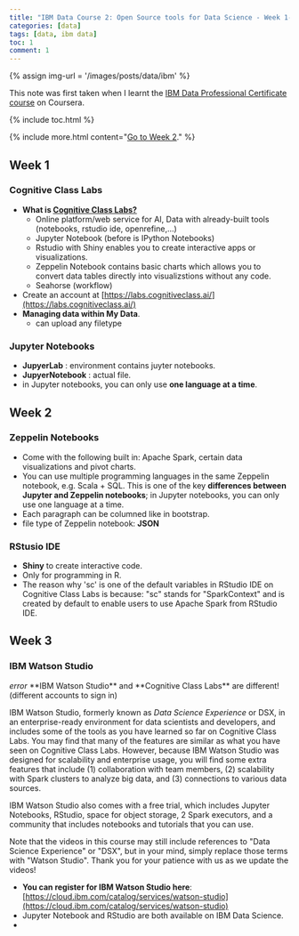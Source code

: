 ```yaml
---
title: "IBM Data Course 2: Open Source tools for Data Science - Week 1-2-3"
categories: [data]
tags: [data, ibm data]
toc: 1
comment: 1
---
```


{% assign img-url = '/images/posts/data/ibm' %}

This note was first taken when I learnt the [IBM Data Professional Certificate course](https://www.coursera.org/specializations/ibm-data-science-professional-certificate) on Coursera.

{% include toc.html %}

{% include more.html content="[Go to Week 2](/machine-learning-coursera-2)." %}

## Week 1

### Cognitive Class Labs

- **What is [Cognitive Class Labs?](https://labs.cognitiveclass.ai/)**
	- Online platform/web service for AI, Data with already-built tools (notebooks, rstudio ide, openrefine,...)
	- Jupyter Notebook (before is IPython Notebooks)
	- Rstudio with Shiny enables you to create interactive apps or visualizations.
	- Zeppelin Notebook contains basic charts which allows you to convert data tables directly into visualizstions without any code.
	- Seahorse (workflow)
- Create an account at [https://labs.cognitiveclass.ai/](https://labs.cognitiveclass.ai/)
- **Managing data within My Data**.
	- can upload any filetype

### Jupyter Notebooks

- **JupyerLab** : environment contains juyter notebooks.
- **JupyerNotebook** : actual file.
- in Jupyter notebooks, you can only use **one language at a time**.

## Week 2

### Zeppelin Notebooks

- Come with the following built in: Apache Spark, certain data visualizations and pivot charts.
- You can use multiple programming languages in the same Zeppelin notebook, e.g. Scala + SQL. This is one of the key **differences between Jupyter and Zeppelin notebooks**; in Jupyter notebooks, you can only use one language at a time.
- Each paragraph can be columned like in bootstrap.
- file type of Zeppelin notebook: **JSON**

### RStusio IDE

- **Shiny** to create interactive code.
- Only for programming in R.
- The reason why 'sc' is one of the default variables in RStudio IDE on Cognitive Class Labs is because: "sc" stands for "SparkContext" and is created by default to enable users to use Apache Spark from RStudio IDE.

## Week 3

### IBM Watson Studio

<p markdown="1" class="thi-warning">
<i class="material-icons mat-icon">error</i>
**IBM Watson Studio** and **Cognitive Class Labs** are different! (different accounts to sign in)
</p>

IBM Watson Studio, formerly known as *Data Science Experience* or DSX, in an enterprise-ready environment for data scientists and developers, and includes some of the tools as you have learned so far on Cognitive Class Labs. You may find that many of the features are similar as what you have seen on Cognitive Class Labs. However, because IBM Watson Studio was designed for scalability and enterprise usage, you will find some extra features that include (1) collaboration with team members, (2) scalability with Spark clusters to analyze big data, and (3) connections to various data sources.

IBM Watson Studio also comes with a free trial, which includes Jupyter Notebooks, RStudio, space for object storage, 2 Spark executors, and a community that includes notebooks and tutorials that you can use.

Note that the videos in this course may still include references to "Data Science Experience" or "DSX", but in your mind, simply replace those terms with "Watson Studio". Thank you for your patience with us as we update the videos!

- **You can register for IBM Watson Studio here**: [https://cloud.ibm.com/catalog/services/watson-studio](https://cloud.ibm.com/catalog/services/watson-studio)
- Jupyter Notebook and RStudio are both available on IBM Data Science.
- 



